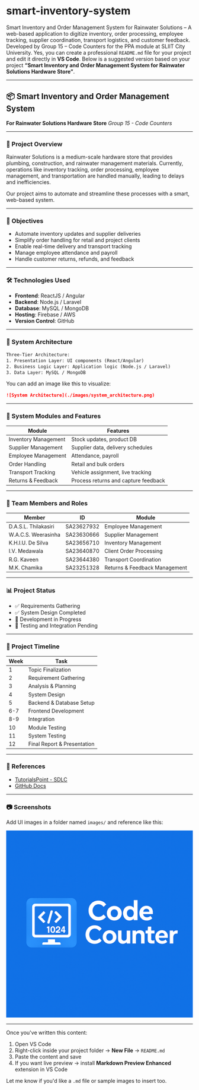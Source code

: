 # smart-inventory-system
Smart Inventory and Order Management System for Rainwater Solutions – A web-based application to digitize inventory, order processing, employee tracking, supplier coordination, transport logistics, and customer feedback. Developed by Group 15 – Code Counters for the PPA module at SLIIT City University.
Yes, you can create a professional `README.md` file for your project and edit it directly in **VS Code**. Below is a suggested version based on your project **“Smart Inventory and Order Management System for Rainwater Solutions Hardware Store”**.

---

## 📦 Smart Inventory and Order Management System

**For Rainwater Solutions Hardware Store**
*Group 15 - Code Counters*

---

### 📘 Project Overview

Rainwater Solutions is a medium-scale hardware store that provides plumbing, construction, and rainwater management materials. Currently, operations like inventory tracking, order processing, employee management, and transportation are handled manually, leading to delays and inefficiencies.

Our project aims to automate and streamline these processes with a smart, web-based system.

---

### 🎯 Objectives

* Automate inventory updates and supplier deliveries
* Simplify order handling for retail and project clients
* Enable real-time delivery and transport tracking
* Manage employee attendance and payroll
* Handle customer returns, refunds, and feedback

---

### 🛠️ Technologies Used

* **Frontend**: ReactJS / Angular
* **Backend**: Node.js / Laravel
* **Database**: MySQL / MongoDB
* **Hosting**: Firebase / AWS
* **Version Control**: GitHub

---

### 🧱 System Architecture

```
Three-Tier Architecture:
1. Presentation Layer: UI components (React/Angular)
2. Business Logic Layer: Application logic (Node.js / Laravel)
3. Data Layer: MySQL / MongoDB
```

You can add an image like this to visualize:

```markdown
![System Architecture](./images/system_architecture.png)
```

---

### 🧩 System Modules and Features

| Module               | Features                             |
| -------------------- | ------------------------------------ |
| Inventory Management | Stock updates, product DB            |
| Supplier Management  | Supplier data, delivery schedules    |
| Employee Management  | Attendance, payroll                  |
| Order Handling       | Retail and bulk orders               |
| Transport Tracking   | Vehicle assignment, live tracking    |
| Returns & Feedback   | Process returns and capture feedback |

---

### 👥 Team Members and Roles

| Member               | ID         | Module                        |
| -------------------- | ---------- | ----------------------------- |
| D.A.S.L. Thilakasiri | SA23627932 | Employee Management           |
| W\.A.C.S. Weerasinha | SA23630666 | Supplier Management           |
| K.H.I.U. De Silva    | SA23656710 | Inventory Management          |
| I.V. Medawala        | SA23640870 | Client Order Processing       |
| R.G. Kaveen          | SA23644380 | Transport Coordination        |
| M.K. Chamika         | SA23251328 | Returns & Feedback Management |

---

### 📊 Project Status

* ✅ Requirements Gathering
* ✅ System Design Completed
* 🚧 Development in Progress
* 🧪 Testing and Integration Pending

---

### 📅 Project Timeline

| Week | Task                        |
| ---- | --------------------------- |
| 1    | Topic Finalization          |
| 2    | Requirement Gathering       |
| 3    | Analysis & Planning         |
| 4    | System Design               |
| 5    | Backend & Database Setup    |
| 6-7  | Frontend Development        |
| 8-9  | Integration                 |
| 10   | Module Testing              |
| 11   | System Testing              |
| 12   | Final Report & Presentation |

---

### 📎 References

* [TutorialsPoint - SDLC](https://www.tutorialspoint.com/software_engineering/software_development_life_cycle.htm)
* [GitHub Docs](https://docs.github.com)

---

### 📷 Screenshots

Add UI images in a folder named `images/` and reference like this:


![Dashboard Preview](images/codecounters.png)


---

Once you've written this content:

1. Open VS Code
2. Right-click inside your project folder → **New File** → `README.md`
3. Paste the content and save
4. If you want live preview → install **Markdown Preview Enhanced** extension in VS Code

Let me know if you'd like a `.md` file or sample images to insert too.
